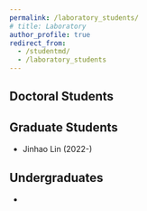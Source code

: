 ```yaml
---
permalink: /laboratory_students/
# title: Laboratory
author_profile: true
redirect_from: 
  - /studentmd/
  - /laboratory_students
---
```


Doctoral Students
--------
Graduate Students
--------
* Jinhao Lin (2022-)

Undergraduates
--------
* 
